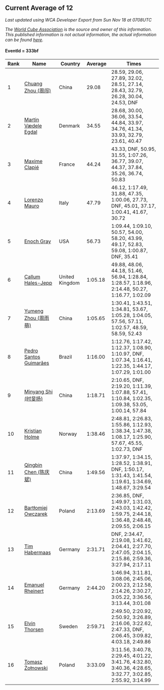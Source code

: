 ## Current Average of 12

*Last updated using WCA Developer Export from Sun Nov 18 at 0708UTC*

*The [World Cube Association](https://www.worldcubeassociation.org) is the source and owner of this information. This published information is not actual information, the actual information can be found [here](https://www.worldcubeassociation.org/results).*

#### EventId = 333bf

|Rank|Name|Country|Average|Times|  
|--|--|--|--|--|  
|1|[Chuang Zhou (周闯)](https://www.worldcubeassociation.org/persons/2014ZHOU17)|China|29.08|28.59, 29.06, 27.89, 32.02, 28.51, 27.14, 28.43, 32.79, 26.28, 30.04, 24.53, DNF|  
|2|[Martin Vædele Egdal](https://www.worldcubeassociation.org/persons/2013EGDA02)|Denmark|34.55|28.68, 30.00, 36.06, 33.54, 44.84, 33.97, 34.76, 41.34, 33.93, 32.79, 23.61, 40.47|  
|3|[Maxime Clapié](https://www.worldcubeassociation.org/persons/2013CLAP01)|France|44.24|43.33, DNF, 50.95, 31.55, 1:07.26, 36.77, 39.07, 44.37, 37.84, 35.26, 36.74, 50.83|  
|4|[Lorenzo Mauro](https://www.worldcubeassociation.org/persons/2014MAUR06)|Italy|47.79|46.12, 1:17.49, 31.88, 47.35, 1:00.06, 27.73, DNF, 45.01, 37.17, 1:00.41, 41.67, 30.72|  
|5|[Enoch Gray](https://www.worldcubeassociation.org/persons/2012GRAY01)|USA|56.73|1:09.44, 1:09.10, 50.57, 54.00, 58.20, 43.99, 49.17, 52.83, 59.08, 1:00.87, DNF, 35.41|  
|6|[Callum Hales-Jepp](https://www.worldcubeassociation.org/persons/2012HALE01)|United Kingdom|1:05.18|49.88, 48.06, 44.18, 51.46, 56.94, 1:28.84, 1:28.57, 1:18.96, 2:14.48, 50.27, 1:16.77, 1:02.09|  
|7|[Yumeng Zhou (周雨萌)](https://www.worldcubeassociation.org/persons/2017ZHOU44)|China|1:05.65|1:30.41, 1:43.51, 1:34.81, 53.67, 1:05.28, 1:04.05, 57.56, 57.11, 1:02.57, 48.59, 58.59, 52.43|  
|8|[Pedro Santos Guimarães](https://www.worldcubeassociation.org/persons/2007GUIM01)|Brazil|1:16.00|1:12.76, 1:17.42, 1:12.37, 1:08.90, 1:10.97, DNF, 1:07.34, 1:16.41, 1:22.35, 1:44.17, 1:07.29, 1:01.00|  
|9|[Minyang Shi (时旻扬)](https://www.worldcubeassociation.org/persons/2017SHIM06)|China|1:18.71|2:10.65, DNF, 2:19.20, 1:11.39, 1:07.88, 57.41, 1:10.84, 1:02.35, 1:09.38, 53.05, 1:00.14, 57.84|  
|10|[Kristian Holme](https://www.worldcubeassociation.org/persons/2013HOLM01)|Norway|1:38.46|2:48.81, 2:26.83, 1:55.86, 1:12.93, 1:38.34, 1:47.38, 1:08.17, 1:25.90, 57.67, 45.55, 1:02.73, DNF|  
|11|[Qingbin Chen (陈庆斌)](https://www.worldcubeassociation.org/persons/2011CHEN19)|China|1:49.56|1:37.97, 1:34.15, 1:28.52, 1:38.91, DNF, 1:50.17, 1:31.43, 1:41.54, 1:19.61, 1:34.69, 1:48.67, 3:29.54|  
|12|[Bartłomiej Owczarek](https://www.worldcubeassociation.org/persons/2013OWCZ01)|Poland|2:13.69|2:36.85, DNF, 1:49.97, 1:31.03, 2:43.03, 1:42.42, 1:59.75, 2:44.18, 1:36.48, 2:48.48, 2:09.55, 2:06.15|  
|13|[Tim Habermaas](https://www.worldcubeassociation.org/persons/2007HABE01)|Germany|2:31.71|DNF, 2:34.47, 2:19.08, 1:41.62, 2:04.41, 2:27.70, 2:47.05, 2:04.15, 2:15.86, 2:59.36, 3:27.94, 2:17.11|  
|14|[Emanuel Rheinert](https://www.worldcubeassociation.org/persons/2011RHEI01)|Germany|2:44.20|1:46.94, 3:11.81, 3:08.06, 2:45.06, 2:00.23, 2:12.58, 2:14.26, 2:30.27, 3:05.22, 3:36.56, 3:13.44, 3:01.08|  
|15|[Elvin Thorsen](https://www.worldcubeassociation.org/persons/2016THOR08)|Sweden|2:59.71|2:49.50, 2:20.92, 2:50.92, 3:26.89, 2:16.06, 3:22.62, 2:47.33, DNF, 2:06.45, 3:09.82, 4:03.18, 2:49.86|  
|16|[Tomasz Żołnowski](https://www.worldcubeassociation.org/persons/2005ZOLN01)|Poland|3:33.09|3:11.56, 3:40.78, 2:29.45, 4:01.22, 3:41.76, 4:32.80, 3:40.36, 4:28.65, 3:32.77, 3:02.85, 2:55.92, 3:14.99|  
